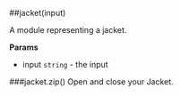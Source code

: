 <a name="module_jacket"></a>
##jacket(input)

A module representing a jacket.

**Params**

- input `string` - the input

  
<a name="module_jacket#zip"></a>
###jacket.zip()
Open and close your Jacket.

